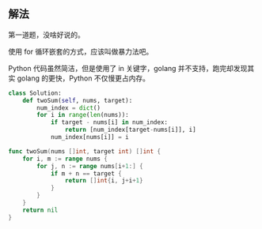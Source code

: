 
## 解法

第一道题，没啥好说的。

使用 for 循环嵌套的方式，应该叫做暴力法吧。

Python 代码虽然简洁，但是使用了 in 关键字，golang 并不支持，跑完却发现其实 golang 的更快，Python 不仅慢更占内存。

```python
class Solution:
    def twoSum(self, nums, target):
        num_index = dict()
        for i in range(len(nums)):
            if target - nums[i] in num_index:
                return [num_index[target-nums[i]], i]
            num_index[nums[i]] = i
```

```go
func twoSum(nums []int, target int) []int {
	for i, m := range nums {
		for j, n := range nums[i+1:] {
			if m + n == target {
				return []int{i, j+i+1}
			}
		}
	}
	return nil
}
```

